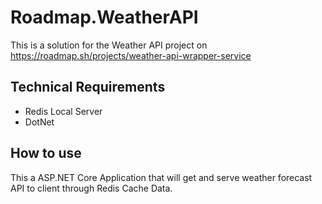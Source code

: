 # Roadmap.WeatherAPI

This is a solution for the Weather API project on https://roadmap.sh/projects/weather-api-wrapper-service

## Technical Requirements

- Redis Local Server
- DotNet

## How to use

This a ASP.NET Core Application that will get and serve weather forecast API to client through Redis Cache Data.
